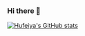 ### Hi there 👋

<!--
**hufeiya/hufeiya** is a ✨ _special_ ✨ repository because its `README.md` (this file) appears on your GitHub profile.

Here are some ideas to get you started:

- 🔭 I’m currently working on ...
- 🌱 I’m currently learning ...
- 👯 I’m looking to collaborate on ...
- 🤔 I’m looking for help with ...
- 💬 Ask me about ...
- 📫 How to reach me: ...
- 😄 Pronouns: ...
- ⚡ Fun fact: ...
-->

[![Hufeiya's GitHub stats](https://github-readme-stats.vercel.app/api?username=hueiya&include_all_commits=true)](https://github.com/anuraghazra/github-readme-stats)
